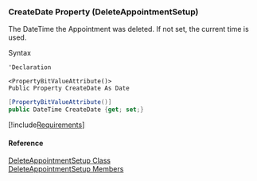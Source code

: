 ﻿### CreateDate Property (DeleteAppointmentSetup)

The DateTime the Appointment was deleted. If not set, the current time is used.

Syntax

```vbnet
'Declaration

<PropertyBitValueAttribute()>
Public Property CreateDate As Date
```

```csharp
[PropertyBitValueAttribute()]
public DateTime CreateDate {get; set;}
```

[!include[Requirements](../partials/requirements.md)]

#### Reference

[DeleteAppointmentSetup Class](FChoice.Toolkits.Clarify~FChoice.Toolkits.Clarify.FieldOps.DeleteAppointmentSetup.md)  
[DeleteAppointmentSetup Members](FChoice.Toolkits.Clarify~FChoice.Toolkits.Clarify.FieldOps.DeleteAppointmentSetup_members.md)